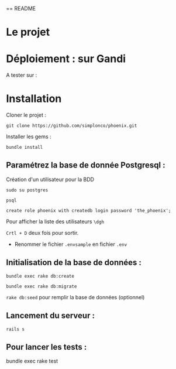 == README

# Le projet

# Déploiement : sur Gandi

A tester sur :

# Installation

Cloner le projet :

`git clone https://github.com/simplonco/phoenix.git`

Installer les gems :

`bundle install`

## Paramétrez la base de donnée Postgresql :

Création d'un utilisateur pour la BDD

`sudo su postgres`

`psql`

`create role phoenix with createdb login password 'the_phoenix';`

Pour afficher la liste des utilisateurs `\dgh`

`Crtl + D` deux fois pour sortir.

- Renommer le fichier `.envsample` en fichier `.env`


## Initialisation de la base de données :

`bundle exec rake db:create`

`bundle exec rake db:migrate`

`rake db:seed` pour remplir la base de données (optionnel)


## Lancement du serveur :

`rails s`

## Pour lancer les tests :

bundle exec rake test
